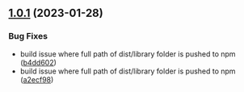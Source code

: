 ## [1.0.1](https://github.com/uzenith360/ngx-unsaved-changes/compare/v1.0.0...v1.0.1) (2023-01-28)


### Bug Fixes

* build issue where full path of dist/library folder is pushed to npm ([b4dd602](https://github.com/uzenith360/ngx-unsaved-changes/commit/b4dd6021d4538f85b7825a03fa4f8fe928a44401))
* build issue where full path of dist/library folder is pushed to npm ([a2ecf98](https://github.com/uzenith360/ngx-unsaved-changes/commit/a2ecf982e3b34372c431f8e391dc3a6258798f05))
